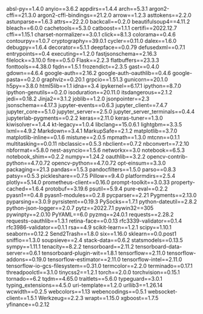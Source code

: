 absl-py==1.4.0
anyio==3.6.2
appdirs==1.4.4
arch==5.3.1
argon2-cffi==21.3.0
argon2-cffi-bindings==21.2.0
arrow==1.2.3
asttokens==2.2.0
astunparse==1.6.3
attrs==22.2.0
backcall==0.2.0
beautifulsoup4==4.11.2
bleach==6.0.0
cachetools==5.3.0
catboost==1.1.1
certifi==2022.12.7
cffi==1.15.1
charset-normalizer==3.0.1
click==8.1.3
colorama==0.4.6
contourpy==1.0.7
cryptography==39.0.1
cycler==0.11.0
dalex==1.6.0
debugpy==1.6.4
decorator==5.1.1
deepface==0.0.79
defusedxml==0.7.1
entrypoints==0.4
executing==1.2.0
fastjsonschema==2.16.3
filelock==3.10.0
fire==0.5.0
Flask==2.2.3
flatbuffers==23.3.3
fonttools==4.38.0
fqdn==1.5.1
frozendict==2.3.5
gast==0.4.0
gdown==4.6.4
google-auth==2.16.2
google-auth-oauthlib==0.4.6
google-pasta==0.2.0
graphviz==0.20.1
grpcio==1.51.3
gunicorn==20.1.0
h5py==3.8.0
html5lib==1.1
idna==3.4
ipykernel==6.17.1
ipython==8.7.0
ipython-genutils==0.2.0
isoduration==20.11.0
itsdangerous==2.1.2
jedi==0.18.2
Jinja2==3.1.2
joblib==1.2.0
jsonpointer==2.3
jsonschema==4.17.3
jupyter-events==0.6.3
jupyter_client==7.4.7
jupyter_core==5.1.0
jupyter_server==2.5.0
jupyter_server_terminals==0.4.4
jupyterlab-pygments==0.2.2
keras==2.11.0
keras-tuner==1.3.0
kiwisolver==1.4.4
kt-legacy==1.0.4
libclang==15.0.6.1
lightgbm==3.3.5
lxml==4.9.2
Markdown==3.4.1
MarkupSafe==2.1.2
matplotlib==3.7.0
matplotlib-inline==0.1.6
mistune==2.0.5
mpmath==1.3.0
mtcnn==0.1.1
multitasking==0.0.11
nbclassic==0.5.3
nbclient==0.7.2
nbconvert==7.2.10
nbformat==5.8.0
nest-asyncio==1.5.6
networkx==3.0
notebook==6.5.3
notebook_shim==0.2.2
numpy==1.24.2
oauthlib==3.2.2
opencv-contrib-python==4.7.0.72
opencv-python==4.7.0.72
opt-einsum==3.3.0
packaging==21.3
pandas==1.5.3
pandocfilters==1.5.0
parso==0.8.3
patsy==0.5.3
pickleshare==0.7.5
Pillow==9.4.0
platformdirs==2.5.4
plotly==5.14.0
prometheus-client==0.16.0
prompt-toolkit==3.0.33
property-cached==1.6.4
protobuf==3.19.6
psutil==5.9.4
pure-eval==0.2.2
pyasn1==0.4.8
pyasn1-modules==0.2.8
pycparser==2.21
Pygments==2.13.0
pyparsing==3.0.9
pyrsistent==0.19.3
PySocks==1.7.1
python-dateutil==2.8.2
python-json-logger==2.0.7
pytz==2022.7.1
pywin32==305
pywinpty==2.0.10
PyYAML==6.0
pyzmq==24.0.1
requests==2.28.2
requests-oauthlib==1.3.1
retina-face==0.0.13
rfc3339-validator==0.1.4
rfc3986-validator==0.1.1
rsa==4.9
scikit-learn==1.2.1
scipy==1.10.1
seaborn==0.12.2
Send2Trash==1.8.0
six==1.16.0
sklearn==0.0.post1
sniffio==1.3.0
soupsieve==2.4
stack-data==0.6.2
statsmodels==0.13.5
sympy==1.11.1
tenacity==8.2.2
tensorboard==2.11.2
tensorboard-data-server==0.6.1
tensorboard-plugin-wit==1.8.1
tensorflow==2.11.0
tensorflow-addons==0.19.0
tensorflow-estimator==2.11.0
tensorflow-intel==2.11.0
tensorflow-io-gcs-filesystem==0.31.0
termcolor==2.2.0
terminado==0.17.1
threadpoolctl==3.1.0
tinycss2==1.2.1
torch==2.0.0
torchvision==0.15.1
tornado==6.2
tqdm==4.65.0
traitlets==5.6.0
typeguard==3.0.1
typing_extensions==4.5.0
uri-template==1.2.0
urllib3==1.26.14
wcwidth==0.2.5
webcolors==1.13
webencodings==0.5.1
websocket-client==1.5.1
Werkzeug==2.2.3
wrapt==1.15.0
xgboost==1.7.5
yfinance==0.2.12